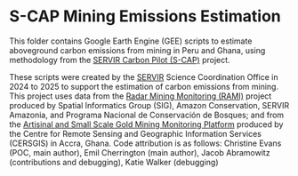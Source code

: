# S-CAP Mining Emissions Estimation
This folder contains Google Earth Engine (GEE) scripts to estimate aboveground carbon emissions from mining in Peru and Ghana, using methodology from the [SERVIR Carbon Pilot (S-CAP)](https://s-cap.servirglobal.net/) project.

These scripts were created by the [SERVIR](https://science.nasa.gov/category/missions/servir/) Science Coordination Office in 2024 to 2025 to support the estimation of carbon emissions from mining. This project uses data from the [Radar Mining Monitoring (RAMI)](https://rami.servirglobal.net/) project produced by Spatial Informatics Group (SIG), Amazon Conservation, SERVIR Amazonia, and Programa Nacional de Conservación de Bosques; and from the [Artisinal and Small Scale Gold Mining Monitoring Platform](https://ssmportal.cersgis.org/mining-portal/) produced by the Centre for Remote Sensing and Geographic Information Services (CERSGIS) in Accra, Ghana. Code attribution is as follows:
Christine Evans (POC, main author),
Emil Cherrington (main author),
Jacob Abramowitz (contributions and debugging),
Katie Walker (debugging)

